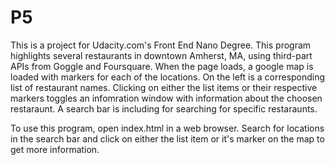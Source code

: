 # P5
This is a project for Udacity.com's Front End Nano Degree.  This program highlights several restaurants in downtown Amherst, MA, using third-part APIs from Goggle and Foursquare.  When the page loads, a google map is loaded with markers for each of the locations.  On the left is a corresponding list of restaurant names.  Clicking on either the list items or their respective markers toggles an infomration window with information about the choosen restaraunt.  A search bar is including for searching for specific restaraunts.

To use this program, open index.html in a web browser.  Search for locations in the search bar and click on either the list item or it's marker on the map to get more information.
